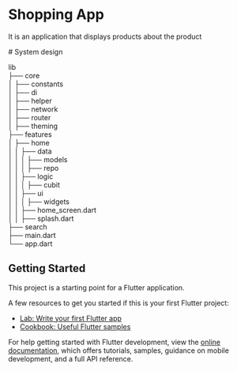 
<div align="start">
  
# Shopping App 
It is an application that displays products about the product


<div align="start">
# System design

lib  
├── core  
│   ├── constants  
│   ├── di  
│   ├── helper  
│   ├── network  
│   ├── router  
│   ├── theming  
├── features  
│   ├── home  
│   │   ├── data  
│   │   │   ├── models  
│   │   │   ├── repo  
│   │   ├── logic  
│   │   │   ├── cubit  
│   │   ├── ui  
│   │   │   ├── widgets  
│   │   ├── home_screen.dart  
│   │   ├── splash.dart  
├── search  
├── main.dart  
└── app.dart


## Getting Started

This project is a starting point for a Flutter application.

A few resources to get you started if this is your first Flutter project:

- [Lab: Write your first Flutter app](https://docs.flutter.dev/get-started/codelab)
- [Cookbook: Useful Flutter samples](https://docs.flutter.dev/cookbook)

For help getting started with Flutter development, view the
[online documentation](https://docs.flutter.dev/), which offers tutorials,
samples, guidance on mobile development, and a full API reference.
